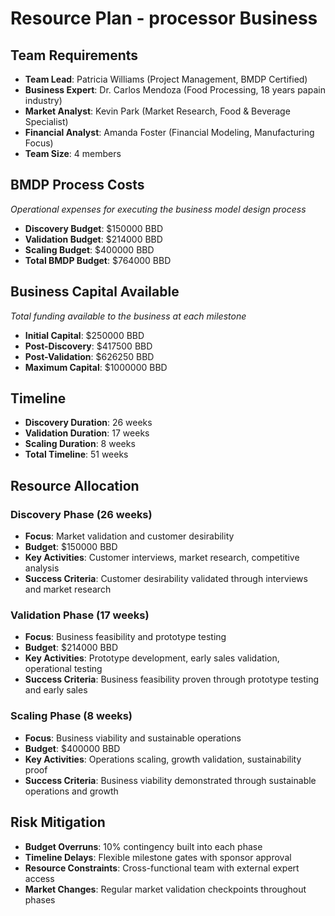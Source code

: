 # Resource Plan - processor Business

## Team Requirements

- **Team Lead**: Patricia Williams (Project Management, BMDP Certified)
- **Business Expert**: Dr. Carlos Mendoza (Food Processing, 18 years papain industry)
- **Market Analyst**: Kevin Park (Market Research, Food & Beverage Specialist)
- **Financial Analyst**: Amanda Foster (Financial Modeling, Manufacturing Focus)
- **Team Size**: 4 members

## BMDP Process Costs
*Operational expenses for executing the business model design process*

- **Discovery Budget**: $150000 BBD
- **Validation Budget**: $214000 BBD
- **Scaling Budget**: $400000 BBD
- **Total BMDP Budget**: $764000 BBD

## Business Capital Available
*Total funding available to the business at each milestone*

- **Initial Capital**: $250000 BBD
- **Post-Discovery**: $417500 BBD
- **Post-Validation**: $626250 BBD
- **Maximum Capital**: $1000000 BBD

## Timeline

- **Discovery Duration**: 26 weeks
- **Validation Duration**: 17 weeks
- **Scaling Duration**: 8 weeks
- **Total Timeline**: 51 weeks

## Resource Allocation

### Discovery Phase (26 weeks)

- **Focus**: Market validation and customer desirability
- **Budget**: $150000 BBD
- **Key Activities**: Customer interviews, market research, competitive analysis
- **Success Criteria**: Customer desirability validated through interviews and market research

### Validation Phase (17 weeks)

- **Focus**: Business feasibility and prototype testing
- **Budget**: $214000 BBD
- **Key Activities**: Prototype development, early sales validation, operational testing
- **Success Criteria**: Business feasibility proven through prototype testing and early sales

### Scaling Phase (8 weeks)

- **Focus**: Business viability and sustainable operations
- **Budget**: $400000 BBD
- **Key Activities**: Operations scaling, growth validation, sustainability proof
- **Success Criteria**: Business viability demonstrated through sustainable operations and growth

## Risk Mitigation

- **Budget Overruns**: 10% contingency built into each phase
- **Timeline Delays**: Flexible milestone gates with sponsor approval
- **Resource Constraints**: Cross-functional team with external expert access
- **Market Changes**: Regular market validation checkpoints throughout phases
